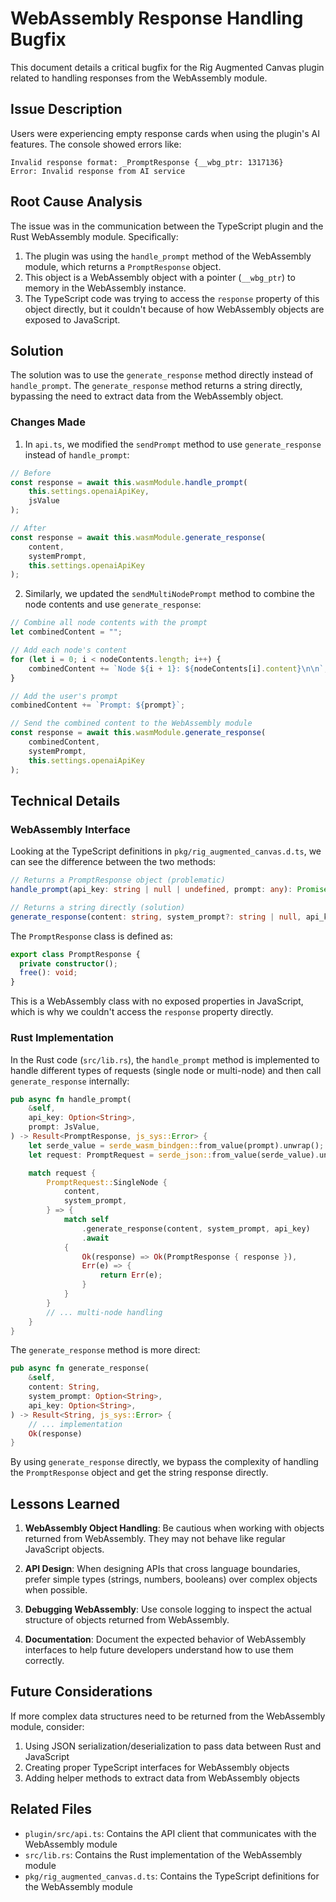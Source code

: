 # WebAssembly Response Handling Bugfix

This document details a critical bugfix for the Rig Augmented Canvas plugin related to handling responses from the WebAssembly module.

## Issue Description

Users were experiencing empty response cards when using the plugin's AI features. The console showed errors like:

```
Invalid response format: _PromptResponse {__wbg_ptr: 1317136}
Error: Invalid response from AI service
```

## Root Cause Analysis

The issue was in the communication between the TypeScript plugin and the Rust WebAssembly module. Specifically:

1. The plugin was using the `handle_prompt` method of the WebAssembly module, which returns a `PromptResponse` object.
2. This object is a WebAssembly object with a pointer (`__wbg_ptr`) to memory in the WebAssembly instance.
3. The TypeScript code was trying to access the `response` property of this object directly, but it couldn't because of how WebAssembly objects are exposed to JavaScript.

## Solution

The solution was to use the `generate_response` method directly instead of `handle_prompt`. The `generate_response` method returns a string directly, bypassing the need to extract data from the WebAssembly object.

### Changes Made

1. In `api.ts`, we modified the `sendPrompt` method to use `generate_response` instead of `handle_prompt`:

```typescript
// Before
const response = await this.wasmModule.handle_prompt(
    this.settings.openaiApiKey,
    jsValue
);

// After
const response = await this.wasmModule.generate_response(
    content,
    systemPrompt,
    this.settings.openaiApiKey
);
```

2. Similarly, we updated the `sendMultiNodePrompt` method to combine the node contents and use `generate_response`:

```typescript
// Combine all node contents with the prompt
let combinedContent = "";

// Add each node's content
for (let i = 0; i < nodeContents.length; i++) {
    combinedContent += `Node ${i + 1}: ${nodeContents[i].content}\n\n`;
}

// Add the user's prompt
combinedContent += `Prompt: ${prompt}`;

// Send the combined content to the WebAssembly module
const response = await this.wasmModule.generate_response(
    combinedContent,
    systemPrompt,
    this.settings.openaiApiKey
);
```

## Technical Details

### WebAssembly Interface

Looking at the TypeScript definitions in `pkg/rig_augmented_canvas.d.ts`, we can see the difference between the two methods:

```typescript
// Returns a PromptResponse object (problematic)
handle_prompt(api_key: string | null | undefined, prompt: any): Promise<PromptResponse>;

// Returns a string directly (solution)
generate_response(content: string, system_prompt?: string | null, api_key?: string | null): Promise<string>;
```

The `PromptResponse` class is defined as:

```typescript
export class PromptResponse {
  private constructor();
  free(): void;
}
```

This is a WebAssembly class with no exposed properties in JavaScript, which is why we couldn't access the `response` property directly.

### Rust Implementation

In the Rust code (`src/lib.rs`), the `handle_prompt` method is implemented to handle different types of requests (single node or multi-node) and then call `generate_response` internally:

```rust
pub async fn handle_prompt(
    &self,
    api_key: Option<String>,
    prompt: JsValue,
) -> Result<PromptResponse, js_sys::Error> {
    let serde_value = serde_wasm_bindgen::from_value(prompt).unwrap();
    let request: PromptRequest = serde_json::from_value(serde_value).unwrap();

    match request {
        PromptRequest::SingleNode {
            content,
            system_prompt,
        } => {
            match self
                .generate_response(content, system_prompt, api_key)
                .await
            {
                Ok(response) => Ok(PromptResponse { response }),
                Err(e) => {
                    return Err(e);
                }
            }
        }
        // ... multi-node handling
    }
}
```

The `generate_response` method is more direct:

```rust
pub async fn generate_response(
    &self,
    content: String,
    system_prompt: Option<String>,
    api_key: Option<String>,
) -> Result<String, js_sys::Error> {
    // ... implementation
    Ok(response)
}
```

By using `generate_response` directly, we bypass the complexity of handling the `PromptResponse` object and get the string response directly.

## Lessons Learned

1. **WebAssembly Object Handling**: Be cautious when working with objects returned from WebAssembly. They may not behave like regular JavaScript objects.

2. **API Design**: When designing APIs that cross language boundaries, prefer simple types (strings, numbers, booleans) over complex objects when possible.

3. **Debugging WebAssembly**: Use console logging to inspect the actual structure of objects returned from WebAssembly.

4. **Documentation**: Document the expected behavior of WebAssembly interfaces to help future developers understand how to use them correctly.

## Future Considerations

If more complex data structures need to be returned from the WebAssembly module, consider:

1. Using JSON serialization/deserialization to pass data between Rust and JavaScript
2. Creating proper TypeScript interfaces for WebAssembly objects
3. Adding helper methods to extract data from WebAssembly objects

## Related Files

- `plugin/src/api.ts`: Contains the API client that communicates with the WebAssembly module
- `src/lib.rs`: Contains the Rust implementation of the WebAssembly module
- `pkg/rig_augmented_canvas.d.ts`: Contains the TypeScript definitions for the WebAssembly module
